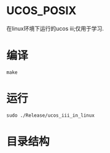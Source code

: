 
# UCOS_POSIX

在linux环境下运行的ucos iii;仅用于学习.

# 编译 
```
make 
```

# 运行
```
sudo ./Release/ucos_iii_in_linux
```

# 目录结构

